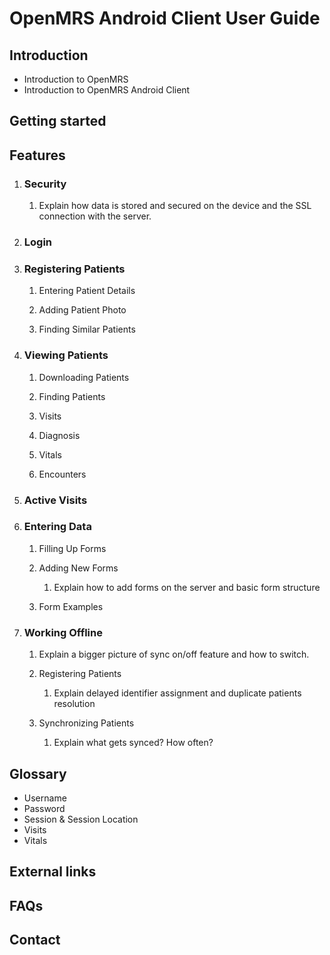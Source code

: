 # OpenMRS Android Client User Guide

## Introduction

* Introduction to OpenMRS
* Introduction to OpenMRS Android Client

## Getting started

## Features

1. ### Security

   1. Explain how data is stored and secured on the device and the SSL connection with the server.
2. ### Login
3. ### Registering Patients

   1. Entering Patient Details

   2. Adding Patient Photo

   3. Finding Similar Patients
4. ### Viewing Patients

   1. Downloading Patients

   2. Finding Patients

   3. Visits

   4. Diagnosis

   5. Vitals

   6. Encounters
5. ### Active Visits
6. ### Entering Data

   1. Filling Up Forms

   2. Adding New Forms

      1. Explain how to add forms on the server and basic form structure 

   3. Form Examples
7. ### Working Offline

   1. Explain a bigger picture of sync on/off feature and how to switch.

   2. Registering Patients

      1. Explain delayed identifier assignment and duplicate patients resolution

   3. Synchronizing Patients

      1. Explain what gets synced? How often?

## Glossary

* Username
* Password
* Session & Session Location
* Visits
* Vitals

## External links

## FAQs

## Contact



